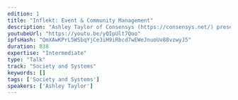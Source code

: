 ```yaml
---
edition: 1
title: "Inflekt: Event & Community Management"
description: "Ashley Taylor of Consensys (https://consensys.net/) presents on Inflekt, an open source tribal network and events management platform."
youtubeUrl: "https://youtu.be/yQIpUlt7Qoo"
ipfsHash: "QmXAwKPrL5WSbqYjCe3iH9iRbcd7wEWeJnuoUv88vzwyJ5"
duration: 838
expertise: "Intermediate"
type: "Talk"
track: "Society and Systems"
keywords: []
tags: ['Society and Systems']
speakers: ['Ashley Taylor']
---
```


